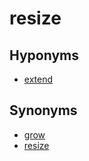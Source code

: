 # resize

## Hyponyms

  - [extend](extend.md)

## Synonyms

  - [grow](grow.md)
  - [resize](resize.md)

[1]: README.md
